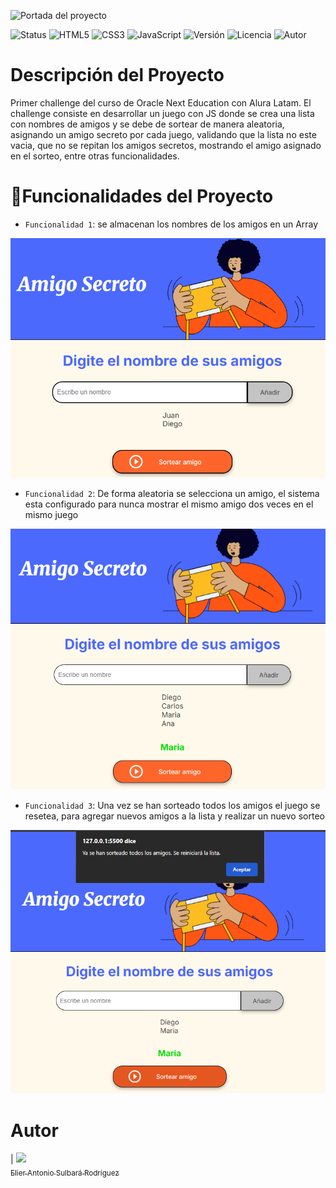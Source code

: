 ![Portada del proyecto](assets/portada_proyecto.gif)

![Status](https://img.shields.io/badge/status-finalizado-green)
![HTML5](https://img.shields.io/badge/HTML5-E34F26?logo=html5&logoColor=white)
![CSS3](https://img.shields.io/badge/CSS3-1572B6?logo=css3&logoColor=white)
![JavaScript](https://img.shields.io/badge/JavaScript-F7DF1E?logo=javascript&logoColor=black)
![Versión](https://img.shields.io/badge/version-1.0.0-blue)
![Licencia](https://img.shields.io/badge/licencia-MIT-green)
![Autor](https://img.shields.io/badge/autor-Elier_Sulbara-orange)

# Descripción del Proyecto

Primer challenge del curso de Oracle Next Education con Alura Latam. El challenge consiste en desarrollar un juego con JS donde se crea una lista con nombres de amigos y se debe de sortear de manera aleatoria, asignando un amigo secreto por cada juego, validando que la lista no este vacia, que no se repitan los amigos secretos, mostrando el amigo asignado en el sorteo, entre otras funcionalidades. 

# :hammer:Funcionalidades del Proyecto

- `Funcionalidad 1`: se almacenan los nombres de los amigos en un Array 

![Agregar amigos a la lista](assets/agregarAmigos.png)

- `Funcionalidad 2`: De forma aleatoria se selecciona un amigo, el sistema esta configurado para nunca mostrar el mismo amigo dos veces en el mismo juego

![Sortear amigo](assets/seleccionar_amigo.png)

- `Funcionalidad 3`: Una vez se han sorteado todos los amigos el juego se resetea, para agregar nuevos amigos a la lista y realizar un nuevo sorteo

![Reiniciar lista](assets/reiniciar_lista.png)

# Autor

| [<img src="challenge-amigo-secreto_esp-main/assets/Autor.png" width=115><br><sub>Elier Antonio Sulbará Rodríguez</sub>](https://github.com/ElierSul) 



